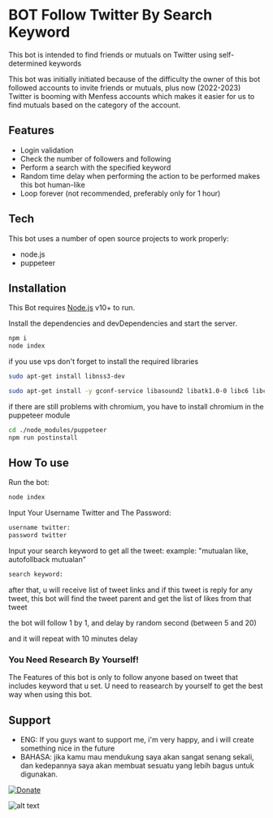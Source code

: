 # BOT Follow Twitter By Search Keyword

This bot is intended to find friends or mutuals on Twitter using self-determined keywords

This bot was initially initiated because of the difficulty the owner of this bot followed accounts to invite friends or mutuals, plus now (2022-2023) Twitter is booming with Menfess accounts which makes it easier for us to find mutuals based on the category of the account.

## Features

- Login validation
- Check the number of followers and following
- Perform a search with the specified keyword
- Random time delay when performing the action to be performed makes this bot human-like
- Loop forever (not recommended, preferably only for 1 hour)

## Tech

This bot uses a number of open source projects to work properly:

- node.js
- puppeteer

## Installation

This Bot requires [Node.js](https://nodejs.org/) v10+ to run.

Install the dependencies and devDependencies and start the server.

```sh
npm i
node index
```

if you use vps don't forget to install the required libraries

```sh
sudo apt-get install libnss3-dev

sudo apt-get install -y gconf-service libasound2 libatk1.0-0 libc6 libcairo2 libcups2 libdbus-1-3 libexpat1 libfontconfig1 libgcc1 libgconf-2-4 libgdk-pixbuf2.0-0 libglib2.0-0 libgtk-3-0 libnspr4 libpango-1.0-0 libpangocairo-1.0-0 libstdc++6 libx11-6 libx11-xcb1 libxcb1 libxcomposite1 libxcursor1 libxdamage1 libxext6 libxfixes3 libxi6 libxrandr2 libxrender1 libxss1 libxtst6 ca-certificates fonts-liberation libappindicator1 libnss3 lsb-release xdg-utils wget libgbm-dev

```

if there are still problems with chromium, you have to install chromium in the puppeteer module

```sh
cd ./node_modules/puppeteer
npm run postinstall

```

## How To use

Run the bot:

```sh
node index
```

Input Your Username Twitter and The Password:

```sh
username twitter:
password twitter
```

Input your search keyword to get all the tweet:
example:
"mutualan like, autofollback mutualan"

```sh
search keyword:
```

after that, u will receive list of tweet links and if this tweet is reply for any tweet, this bot will find the tweet parent and get the list of likes from that tweet

the bot will follow 1 by 1, and delay by random second (between 5 and 20)

and it will repeat with 10 minutes delay

### You Need Research By Yourself!

The Features of this bot is only to follow anyone based on tweet that includes keyword that u set. U need to reasearch by yourself to get the best way when using this bot.

## Support

- ENG: If you guys want to support me, i'm very happy, and i will create something nice in the future
- BAHASA: jika kamu mau mendukung saya akan sangat senang sekali, dan kedepannya saya akan membuat sesuatu yang lebih bagus untuk digunakan.

[![Donate](https://img.shields.io/badge/Donate-Saweria-%23faae2b)](https://saweria.co/hanifwidiyanto)

![alt text](https://lh3.googleusercontent.com/fife/AAbDypBHJzpijbw5XA3cb1svQUh9lYRZtHlSa0JyfXVEbdNekq6C9gPL6ZComzrJJ-u9jDHz34xyflIlagz2Jr-XJQEulsBiicYo9tIlLIghAYsrFB1Y2POJdkTC8MVSrXUVNQHa9LP_HbtPBZY-cxpms17_gRMNrRZ7Q4JwXHeS6XLt59P6gqai37GVpdwLIMPZb-1jHGUH5gEY9L8j3nNeuHNG0Y7U0pTa-GZecZY3bSkC8g3q-p4FAcgb5oIMwH7bS2m18QIj6xJ-WHaieFFxK2bcrHGSDKdEIcjqyRpb7Xw96f95b2QSJ8IG9iPoiWdMabHV3uz-vJ6jf2eoF5V1KVdlHnSWe21CZDzy3yINUrkITBR7iIlRk70aego7NGoMnBmY6E-GB4LAFBpm1XEgRHFMtSHAwUoshxxW0YW5XBDWPoVJDfyE9IJXs3L7uUi6ypPL2WSjXrXvkDs_1YU3r5sjp9iv9SQi408y4-KO_wtZ_dXfu44Q5jJ5wnVVOqtgBTHACt3ZlDaqGZCA342MsKuqr-A7rOFE8zuX6VqgGlhp3evKYMAbZKtZFOpcWXad8JrLdJqtzhdYZPN6Jc4NlHK5UXXQQVH8mpXUTbykGVLkgV0IuT-sOPrB8_D-psvH_Igfms4BGNWLmjEBFDTOpeXOh2QF1LKh-5seX6o51PdhvcgVBcRPcsin_T3JdqorLlrYR7uhV-9Y-BPFIdde7CED8n--jM790M1CtcC76qQD69wFwlBNrhVLe9YOm7lyVcOW6WFSpqY8X4Uofk0VQKwcuRT9xoq9CkDjN4QLSuZu9lnRrn5cHzCFGfbHx4xL23_Wq2GJ52RWmTWEiqSoOmRQ7h-4eKh6NGae25hOwzWeT06yEuhMKsm72Rw5O0q1vyfCZkgH8Z8uGjNiLdjVWrI2DXeweDlKhMDNPH9irX9yp8sDqeLoe8yDZHK9K1PUWF2nVNlRjR2_iaLn-nRx_U_qCP0OWl4Cw6tg6Rr7NjQVbolaXgi5uZnCXRehsixR3JCDCSaQvHQc1r8XExkTU8dQum936Qlk7CKkadIi79owo_I2Hnlm4vtOnTkDO3g02Lc2n8gvFfKgpWlwJrm1bKZaKoLr1yfw-ZaOtXHDsddTretNasfXCxfxdZ1kZcxN1EWnGGvVdFa4MtgRdGbhzzwPx-TGrCbgwfzOzRTB7TEz6yWEdFjU9FdKfDtWpve-SPf8bLkGeuZUnJYDGpBZtVcnckeTjmXYHuvAyDBgLQYae69qv2gett78YuD23_NgdfQ-DR3As1JXpt5zsCCbesfzXXkusPJcWwKj1XrKeiYJ5E0GuRMbV6IQy25R3Oowt-_mVK_gHlbdne_59ROZK-1pJUQRyit3Krk0GkNQXme-FcqNMl1O0UbJ-vVWgCJVdVbMZlTMLIciHrUBqqTU8yE3ViyvN6STNv95YeaEvSKan4Ib5IaQVbX7dLdYoqvyOhX5U_3sHM5RzD8xfOy-esNSnrtA4jQ2Ib7LJd3YQd-8bqbNGLXSOdfR7GZZcwahbvIKXbyLTEDYDKC98dcUzOx6LEONklYBrMPTlxItzjAAlExm1rPkcclcRy5musa9NlM=w1365-h657)



